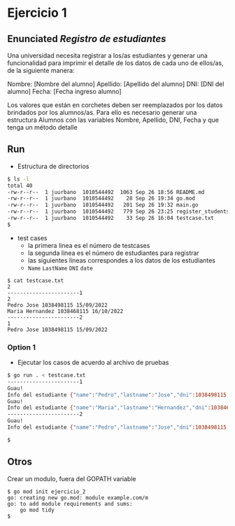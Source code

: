 # Ejercicio 1

## Enunciated *_Registro de estudiantes_*

Una universidad necesita registrar a los/as estudiantes y generar una funcionalidad para imprimir el detalle de los datos de cada uno de ellos/as, de la siguiente manera:

Nombre: [Nombre del alumno]
Apellido: [Apellido del alumno]
DNI: [DNI del alumno]
Fecha: [Fecha ingreso alumno]

Los valores que están en corchetes deben ser reemplazados por los datos brindados por los alumnos/as.
Para ello es necesario generar una estructura Alumnos con las variables Nombre, Apellido, DNI, Fecha y que tenga un método detalle


## Run 

- Estructura de directorios

```bash
$ ls -l
total 40
-rw-r--r--  1 juurbano  1010544492  1063 Sep 26 18:56 README.md
-rw-r--r--  1 juurbano  1010544492    28 Sep 26 19:34 go.mod
-rw-r--r--  1 juurbano  1010544492   201 Sep 26 19:32 main.go
-rw-r--r--  1 juurbano  1010544492   779 Sep 26 23:25 register_students.go
-rw-r--r--  1 juurbano  1010544492    33 Sep 26 16:04 testcase.txt
$
```

- test cases
    * la primera linea es el número de testcases
    * la segunda linea es el número de estudiantes para registrar
    * las siguientes líneas correspondes a los datos de los estudiantes
	* `Name` `LastName` `DNI` `date`

```
$ cat testcase.txt
2
-----------------------1
2
Pedro Jose 1038498115 15/09/2022
Maria Hernandez 1038468115 16/10/2022
-----------------------2
1
Pedro Jose 1038498115 15/09/2022

```

### Option 1

- Ejecutar los casos de acuerdo al archivo de pruebas

```bash
$ go run . < testcase.txt
-----------------------1
Guau!
Info del estudiante {"name":"Pedro","lastname":"Jose","dni":1038498115,"date":"15/09/2022"}
Guau!
Info del estudiante {"name":"Maria","lastname":"Hernandez","dni":1038468115,"date":"16/10/2022"}
-----------------------2
Guau!
Info del estudiante {"name":"Pedro","lastname":"Jose","dni":1038498115,"date":"15/09/2022"}

$
```


## Otros

Crear un modulo, fuera del GOPATH variable

```
$ go mod init ejercicio_2
go: creating new go.mod: module example.com/m
go: to add module requirements and sums:
	go mod tidy
$
```


